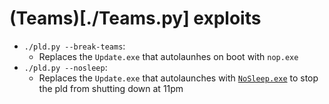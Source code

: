 # (Teams)[./Teams.py] exploits
- `./pld.py --break-teams`:
	- Replaces the `Update.exe` that autolaunhes on boot with `nop.exe`
- `./pld.py --nosleep`:
	- Replaces the `Update.exe` that autolaunches with [`NoSleep.exe`](../files/Files.md) to stop the pld from shutting down at 11pm
